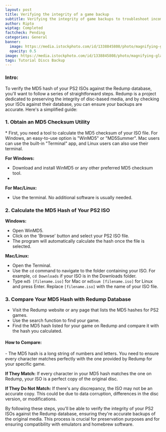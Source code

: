 ```yaml
---
layout: post
title: Verifying the integrity of a game backup
subtitle: Verifying the integrity of game backups to troubleshoot incompatibilities and errors
author: Ripto
wiptag: Completed
factcheck: Pending
categories: General
banner: 
  image: https://media.istockphoto.com/id/1338845808/photo/magnifying-glass-and-biometrics-authentication-technology-with-binary-code.webp?s=2048x2048&w=is&k=20&c=crOxbW_372HXwyIZn9i1hsOd-PwFx1zBKUWHkYXsR-Y=
  opacity: 0.5
image: https://media.istockphoto.com/id/1338845808/photo/magnifying-glass-and-biometrics-authentication-technology-with-binary-code.webp?s=2048x2048&w=is&k=20&c=crOxbW_372HXwyIZn9i1hsOd-PwFx1zBKUWHkYXsR-Y=
tags: Tutorial Discs Backup
---
```


<h3>Intro:</h3>
To verify the MD5 hash of your PS2 ISOs against the Redump database, you'll want to follow a series of straightforward steps. Redump is a project dedicated to preserving the integrity of disc-based media, and by checking your ISOs against their database, you can ensure your backups are accurate. Here's a simplified guide:

<h3>1. Obtain an MD5 Checksum Utility</h3>
* First, you need a tool to calculate the MD5 checksum of your ISO file. For Windows, an easy-to-use option is "WinMD5" or "MD5Summer". Mac users can use the built-in "Terminal" app, and Linux users can also use their terminal.

**For Windows:**
- Download and install WinMD5 or any other preferred MD5 checksum tool.
- 
**For Mac/Linux:**
- Use the terminal. No additional software is usually needed.

<h3>2. Calculate the MD5 Hash of Your PS2 ISO</h3>

**Windows:**
- Open WinMD5.
- Click on the 'Browse' button and select your PS2 ISO file.
- The program will automatically calculate the hash once the file is selected.

**Mac/Linux:**
- Open the Terminal.
- Use the `cd` command to navigate to the folder containing your ISO. For example, `cd Downloads` if your ISO is in the Downloads folder.
- Type `md5 [filename.iso]` for Mac or `md5sum [filename.iso]` for Linux and press Enter. Replace `[filename.iso]` with the name of your ISO file.

<h3>3. Compare Your MD5 Hash with Redump Database</h3>

- Visit the Redump website or any page that lists the MD5 hashes for PS2 games.
- Use the search function to find your game.
- Find the MD5 hash listed for your game on Redump and compare it with the hash you calculated.

<h4>How to Compare:</h4>
- The MD5 hash is a long string of numbers and letters. You need to ensure every character matches perfectly with the one provided by Redump for your specific game.

**If They Match:** If every character in your MD5 hash matches the one on Redump, your ISO is a perfect copy of the original disc.

**If They Do Not Match:** If there's any discrepancy, the ISO may not be an accurate copy. This could be due to data corruption, differences in the disc version, or modifications.

By following these steps, you'll be able to verify the integrity of your PS2 ISOs against the Redump database, ensuring they're accurate backups of the original media. This process is crucial for preservation purposes and for ensuring compatibility with emulators and homebrew software.
